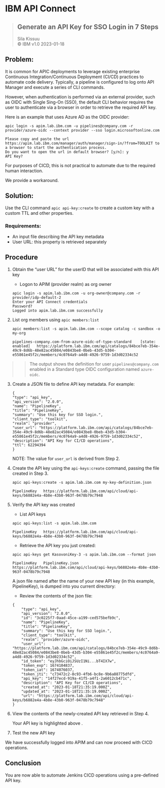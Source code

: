 # IBM API Connect  
> ## Generate an API Key for SSO Login in 7 Steps
>  Sila Kissuu  
>  &copy; IBM v1.0  2023-01-18  

## Problem: 
It is common for APIC deployments to leverage existing enterprise Continuous Integration/Continuous Deployment (CI/CD) practices to automate code delivery. Typically, a pipeline is configured to log onto API Manager and execute a series of CLI commands.

However, when authentication is performed via an external provider, such as OIDC with Single Sing-On (SSO), the default CLI behavior requires the user to authenticate via a browser in order to retrieve the required API key. 

Here is an example that uses Azure AD as the OIDC provider:

```
apic login -s apim.lab.ibm.com -u pipelines@company.com -r provider/azure-oidc --context provider --sso login.microsoftonline.com

Please copy and paste the url https://apim.lab.ibm.com/manager/auth/manager/sign-in/?from=TOOLKIT to a browser to start the authentication process.
Do you want to open the url in default browser? [y/n]: y
API Key?
```
For purposes of CICD, this is not practical to automate due to the required human interaction. 

We provide a workaround.

## Solution:
Use the CLI command ```apic api-key:create``` to create a custom key with a custom TTL and other properties.

### Requirements:
-	An input file describing the API key metadata
-	User URL: this property is retrieved separately

## Procedure
1. Obtain the “user URL” for the userID that will be associated with this API key
    * Logon to APIM (provider realm) as org owner
    ```
    apic login -s apim.lab.ibm.com -u org-owner@company.com -r provider/idp-default-2
    Enter your API Connect credentials
    Password?
    Logged into apim.lab.ibm.com successfully
    ```
 

2. List org members using ```apic members:list```
    ```
    apic members:list -s apim.lab.ibm.com --scope catalog -c sandbox -o my-org

    pipelines-company.com-from-azure-oidc-of-type-standard    [state: enabled]   https://platform.lab.ibm.com/api/catalogs/84bce7eb-354e-49c9-8d6b-48e82ac45084/e0843be8-0beb-43d5-b304-e55861e45f2c/members/4c0764a9-a4d8-4926-9759-1d3d02334c52
    ```
 
>> The output shows the definition for user ```pipelines@company.com``` enabled in  a Standard type OIDC configuration named ```azure-oidc```.

3.	Create a JSON file to define API key metadata. For example:
    ```
    {
    "type": "api_key",
    "api_version": "2.0.0",
    "name": "PipelineKey",
    "title": "PipelineKey",
    "summary": "Use this key for SSO login.",
    "client_type": "toolkit",
    "realm": "provider",
    "user_url": "https://platform.lab.ibm.com/api/catalogs/84bce7eb-354e-49c9-8d6b-48e82ac45084/e0843be8-0beb-43d5-b304-e55861e45f2c/members/4c0764a9-a4d8-4926-9759-1d3d02334c52",
    "description": "API Key for CI/CD operations",
    "ttl": 62294394
    }
    ```

    NOTE: The value for ```user_url``` is derived from Step 2. 

4.	Create the API key using the ```api-keys:create``` command, passing the file created in Step 3.
    ```
    apic api-keys:create -s apim.lab.ibm.com my-key-definition.json

    PipelineKey   https://platform.lab.ibm.com/api/cloud/api-keys/b6882e4a-4b8e-43b0-963f-0478b79c7948
    ```

5.	Verify the API key was created  
    * List API keys
    ```
    apic api-keys:list -s apim.lab.ibm.com

    PipelineKey   https://platform.lab.ibm.com/api/cloud/api-keys/b6882e4a-4b8e-43b0-963f-0478b79c7948
    ```
 

    * Retrieve the API key you just created:
    ```
    apic api-keys get KasovoniKey-3 -s apim.lab.ibm.com --format json

    PipelineKey   PipelineKey.json   https://platform.lab.ibm.com/api/cloud/api-keys/b6882e4a-4b8e-43b0-963f-0478b79c7948
    ```
    A json file named after the name of your new API key (in this example, PipelineKey), is dumped into you current directory:


    * Review the contents of the json file:
    ```
    {
        "type": "api_key",
        "api_version": "2.0.0",
        "id": "3c0225f7-0aad-45ce-a199-ced575befb9c",
        "name": "PipelineKey",
        "title": "PipelineKey",
        "summary": "Use this key for SSO login.",
        "client_type": "toolkit",
        "realm": "provider/azure-oidc",
        "user_url": "https://platform.lab.ibm.com/api/catalogs/84bce7eb-354e-49c9-8d6b-48e82ac45084/e0843be8-0beb-43d5-b304-e55861e45f2c/members/4c0764a9-a4d8-4926-9759-1d3d02334c52",
        "id_token": "eyJhbGciOiJSUzI1Ni...bT4IX7w",
        "token_exp": 1674104837,
        "token_iat": 1674076037,
        "token_jti": "c73472c2-8c93-4fb6-bc8e-9b6a88775dfd",
        "api_key": "14f27ecd-919a-41f5-a4f1-2a6012cb471c",
        "description": "API Key for CI/CD operations",
        "created_at": "2023-01-18T21:35:19.000Z",
        "updated_at": "2023-01-18T21:35:19.000Z",
        "url": "https://platform.lab.ibm.com/api/cloud/api-keys/b6882e4a-4b8e-43b0-963f-0478b79c7948"
    }
    ```



6.	View the contents of the newly-created API key retrieved in Step 4.
 
    Your API key is highlighted above .

7.	Test the new API key
 

We have successfully logged into APIM and can now proceed with CICD operations.

## Conclusion
You are now able to automate Jenkins CICD operations using a pre-defined API key.



